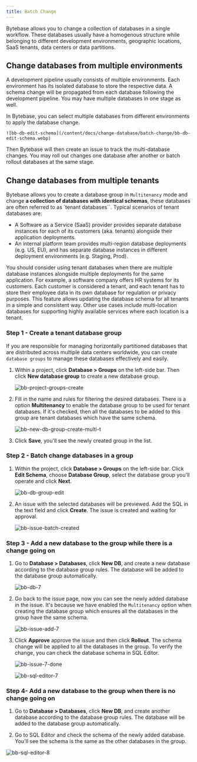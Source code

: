 ```yaml
---
title: Batch Change
---
```


Bytebase allows you to change a collection of databases in a single workflow. These databases usually have a homogenous structure while belonging to different development environments, geographic locations, SaaS tenants, data centers or data partitions.

## Change databases from multiple environments

A development pipeline usually consists of multiple environments.
Each environment has its isolated database to store the respective data. A schema change will be propagated from each database following the development pipeline. You may have multiple databases in one stage as well.

In Bytebase, you can select multiple databases from different environments to apply the database change.

    ![bb-db-edit-schema](/content/docs/change-database/batch-change/bb-db-edit-schema.webp)

Then Bytebase will then create an issue to track the multi-database changes. You may roll out changes one database after another or batch rollout databases at the same stage.

## Change databases from multiple tenants

<PricingPlanBlock feature_name='BATCH_CHANGE' />

Bytebase allows you to create a database group in `Multitenancy` mode and change **a collection of databases with identical schemas**, these databases are often referred to as `tenant databases``. Typical scenarios of tenant databases are:

- A Software as a Service (SaaS) provider provides separate database instances for each of its customers (aka. tenants) alongside their application deployments.
- An internal platform team provides multi-region database deployments (e.g. US, EU), and has separate database instances in different deployment environments (e.g. Staging, Prod).

You should consider using tenant databases when there are multiple database instances alongside multiple deployments for the same application. For example, a software company offers HR systems for its customers. Each customer is considered a tenant, and each tenant has to store their employee data in its own database for regulation or privacy purposes. This feature allows updating the database schema for all tenants in a simple and consistent way. Other use cases include multi-location databases for supporting highly available services where each location is a tenant.

### Step 1 - Create a tenant database group

If you are responsible for managing horizontally partitioned databases that are distributed across multiple data centers worldwide, you can create `database groups` to manage these databases effectively and easily.

1. Within a project, click **Database > Groups** on the left-side bar. Then click **New database group** to create a new database group.

    ![bb-project-groups-create](/content/docs/change-database/batch-change/bb-project-groups-create.webp)

2. Fill in the name and rules for filtering the desired databases. There is a option **Multitenancy** to enable the database group to be used for tenant databases. If it's checked, then all the databases to be added to this group are tenant databases which have the same schema.

    ![bb-new-db-group-create-multi-t](/content/docs/change-database/batch-change/bb-new-db-group-create-multi-t.webp)

3. Click **Save**, you'll see the newly created group in the list.

### Step 2 - Batch change databases in a group

1. Within the project, click **Database > Groups** on the left-side bar. Click **Edit Schema**, choose **Database Group**, select the database group you'll operate and click **Next**.

    ![bb-db-group-edit](/content/docs/change-database/batch-change/bb-db-group-edit.webp)

1. An issue with the selected databases will be previewed. Add the SQL in the text field and click **Create**. The issue is created and waiting for approval.

    ![bb-issue-batch-created](/content/docs/change-database/batch-change/bb-issue-batch-created.webp)

### Step 3 - Add a new database to the group while there is a change going on

1. Go to **Database > Databases**, click **New DB**, and create a new database according to the database group rules. The database will be added to the database group automatically.

    ![bb-db-7](/content/docs/change-database/batch-change/bb-db-7.webp)

1. Go back to the issue page, now you can see the newly added database in the issue. It's because we have enabled the `Multitenancy` option when creating the database group which ensures all the databases in the group have the same schema.

    ![bb-issue-add-7](/content/docs/change-database/batch-change/bb-issue-add-7.webp)

1. Click **Approve** approve the issue and then click **Rollout**. The schema change will be applied to all the databases in the group. To verify the change, you can check the database schema in SQL Editor.

    ![bb-issue-7-done](/content/docs/change-database/batch-change/bb-issue-7-done.webp)

    ![bb-sql-editor-7](/content/docs/change-database/batch-change/bb-sql-editor-7.webp)

### Step 4- Add a new database to the group when there is no change going on

1. Go to **Database > Databases**, click **New DB**, and create another database according to the database group rules. The database will be added to the database group automatically.

1. Go to SQL Editor and check the schema of the newly added database. You'll see the schema is the same as the other databases in the group.

![bb-sql-editor-8](/content/docs/change-database/batch-change/bb-sql-editor-8.webp)
